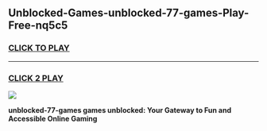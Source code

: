 
## Unblocked-Games-unblocked-77-games-Play-Free-nq5c5
<h3>
<a href="https://premium76.site?title=unblocked-77-games&ref=21A">CLICK TO PLAY</a></h3>
<hr>

<h3>
<a href="https://premium76.site?title=unblocked-77-games&ref=21A">CLICK 2 PLAY</a>
  
</h3>

<a href="https://premium76.site?title=unblocked-77-games&ref=21A"><img src="https://clearcache.store/games.png"></a>


**unblocked-77-games games unblocked: Your Gateway to Fun and Accessible Online Gaming**
